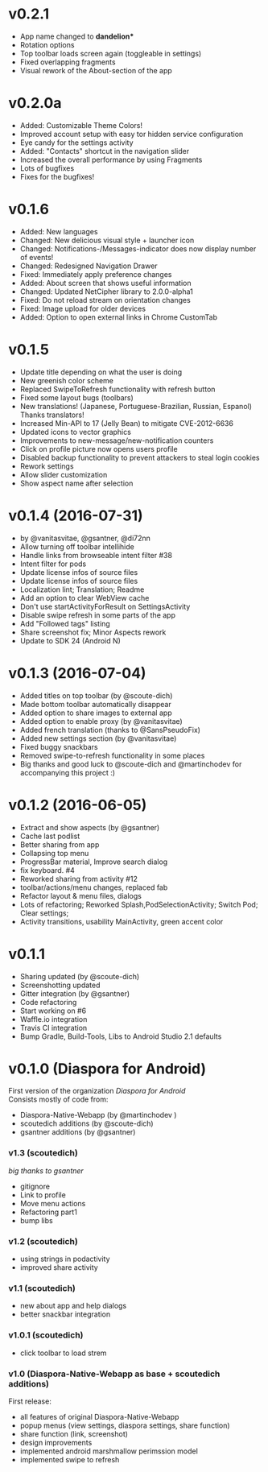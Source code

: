 # v0.2.1
- App name changed to **dandelion\***
- Rotation options
- Top toolbar loads screen again (toggleable in settings)
- Fixed overlapping fragments
- Visual rework of the About-section of the app

# v0.2.0a
- Added: Customizable Theme Colors!
- Improved account setup with easy tor hidden service configuration
- Eye candy for the settings activity
- Added: "Contacts" shortcut in the navigation slider
- Increased the overall performance by using Fragments
- Lots of bugfixes
- Fixes for the bugfixes!

# v0.1.6
- Added: New languages
- Changed: New delicious visual style + launcher icon
- Changed: Notifications-/Messages-indicator does now display number of events!
- Changed: Redesigned Navigation Drawer
- Fixed: Immediately apply preference changes
- Added: About screen that shows useful information
- Changed: Updated NetCipher library to 2.0.0-alpha1
- Fixed: Do not reload stream on orientation changes
- Fixed: Image upload for older devices
- Added: Option to open external links in Chrome CustomTab

# v0.1.5
- Update title depending on what the user is doing
- New greenish color scheme
- Replaced SwipeToRefresh functionality with refresh button
- Fixed some layout bugs (toolbars)
- New translations! (Japanese, Portuguese-Brazilian, Russian, Espanol) Thanks translators!
- Increased Min-API to 17 (Jelly Bean) to mitigate CVE-2012-6636
- Updated icons to vector graphics
- Improvements to new-message/new-notification counters
- Click on profile picture now opens users profile
- Disabled backup functionality to prevent attackers to steal login cookies
- Rework settings
- Allow slider customization
- Show aspect name after selection

# v0.1.4 (2016-07-31)
- by @vanitasvitae, @gsantner, @di72nn
- Allow turning off toolbar intellihide
- Handle links from browseable intent filter #38
- Intent filter for pods
- Update license infos of source files
- Update license infos of source files
- Localization lint; Translation; Readme
- Add an option to clear WebView cache
- Don't use startActivityForResult on SettingsActivity
- Disable swipe refresh in some parts of the app
- Add "Followed tags" listing
- Share screenshot fix; Minor Aspects rework
- Update to SDK 24 (Android N)

# v0.1.3 (2016-07-04)
- Added titles on top toolbar (by @scoute-dich)
- Made bottom toolbar automatically disappear
- Added option to share images to external app
- Added option to enable proxy (by @vanitasvitae)
- Added french translation (thanks to @SansPseudoFix)
- Added new settings section (by @vanitasvitae)
- Fixed buggy snackbars
- Removed swipe-to-refresh functionality in some places
- Big thanks and good luck to @scoute-dich and @martinchodev for accompanying this project :)

# v0.1.2 (2016-06-05)
- Extract and show aspects (by @gsantner)
- Cache last podlist
- Better sharing from app
- Collapsing top menu
- ProgressBar material, Improve search dialog
- fix keyboard. #4
- Reworked sharing from activity #12
- toolbar/actions/menu changes, replaced fab
- Refactor layout & menu files, dialogs
- Lots of refactoring; Reworked Splash,PodSelectionActivity; Switch Pod; Clear settings;
- Activity transitions, usability MainActivity, green accent color

# v0.1.1
- Sharing updated (by @scoute-dich)
- Screenshotting updated
- Gitter integration (by @gsantner)
- Code refactoring
- Start working on  #6
- Waffle.io integration
- Travis CI integration
- Bump Gradle, Build-Tools, Libs to Android Studio 2.1 defaults

# v0.1.0 (Diaspora for Android)
First version of the organization *Diaspora for Android*  
Consists mostly of code from:
- Diaspora-Native-Webapp (by @martinchodev )
- scoutedich additions (by @scoute-dich)
- gsantner additions (by @gsantner)

### v1.3 (scoutedich)
*big thanks to gsantner*
- gitignore
- Link to profile
- Move menu actions
- Refactoring part1
- bump libs

### v1.2 (scoutedich)
- using strings in podactivity
- improved share activity

### v1.1 (scoutedich)
- new about app and help dialogs
- better snackbar integration

### v1.0.1 (scoutedich)
- click toolbar to load strem

### v1.0 (Diaspora-Native-Webapp as base + scoutedich additions)

First release:
- all features of original Diaspora-Native-Webapp
- popup menus (view settings, diaspora settings, share function)
- share function (link, screenshot)
- design improvements
- implemented android marshmallow perimssion model
- implemented swipe to refresh

